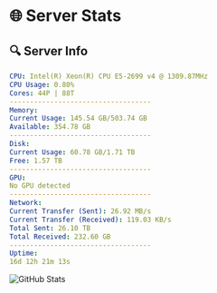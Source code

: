 # 🌐 Server Stats
## 🔍 Server Info
```yaml
CPU: Intel(R) Xeon(R) CPU E5-2699 v4 @ 1309.87MHz
CPU Usage: 0.80%
Cores: 44P | 88T
-----------------------------------
Memory:
Current Usage: 145.54 GB/503.74 GB
Available: 354.78 GB
-----------------------------------
Disk:
Current Usage: 60.78 GB/1.71 TB
Free: 1.57 TB
-----------------------------------
GPU:
No GPU detected
-----------------------------------
Network:
Current Transfer (Sent): 26.92 MB/s
Current Transfer (Received): 119.03 KB/s
Total Sent: 26.10 TB
Total Received: 232.60 GB
-----------------------------------
Uptime:
16d 12h 21m 13s
```
![GitHub Stats](https://img.shields.io/badge/Updated-2025-03-24_09:44:02-blue)